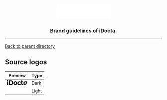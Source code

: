 <h1 align="center">
    <a href="https://www.idocta.be"><img src="https://raw.githubusercontent.com/iDocta/brand-guide/master/logo/source/light.svg" width="175px" alt="iDocta"></a>
</h1>
 
<h3 align="center">Brand guidelines of iDocta.</h3>

---

[Back to parent directory](https://github.com/iDocta/brand-guide)

## Source logos

| Preview                                                                                                | Type  |
| ------------------------------------------------------------------------------------------------------ | ----- |
| <img src='https://github.com/iDocta/brand-guide/blob/master/logo/source/dark.svg' width='64' alt=''/>  | Dark  |
| <img src='https://github.com/iDocta/brand-guide/blob/master/logo/source/light.svg' width='64' alt=''/> | Light |